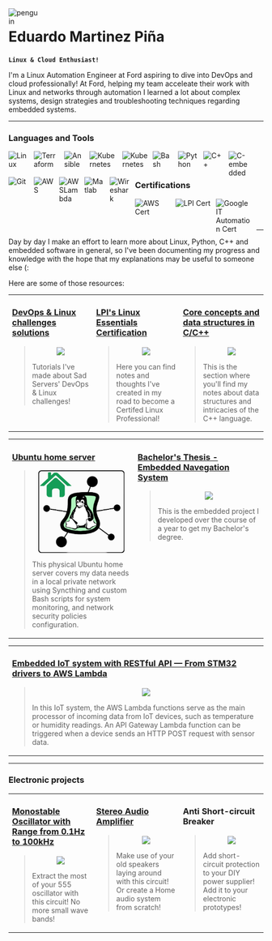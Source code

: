 
<img align="left" width="60px" alt="penguin" style="padding-right:10px;" src="https://github.com/user-attachments/assets/a8662a0f-9f0b-4ead-8545-74f899e51e4a" />

# Eduardo Martinez Piña
**`Linux & Cloud Enthusiast!`**

I'm a Linux Automation Engineer at Ford aspiring to dive into DevOps and cloud professionally!
At Ford, helping my team acceleate their work with Linux and networks through automation I learned a lot about complex systems, design strategies and troubleshooting techniques regarding embedded systems. 

---

### Languages and Tools

<img align="left" alt="Linux" width="40px" style="padding-right:10px;" src="https://cdn.jsdelivr.net/gh/devicons/devicon/icons/linux/linux-original.svg" />
<img align="left" alt="Terraform" width="50px" style="padding-right:10px;" src="https://cdn.jsdelivr.net/gh/devicons/devicon@latest/icons/terraform/terraform-original-wordmark.svg" />
<img align="left" alt="Ansible" width="40px" style="padding-right:10px;" src="https://cdn.jsdelivr.net/gh/devicons/devicon@latest/icons/ansible/ansible-original.svg" />
<img align="left" alt="Kubernetes" width="55px" style="padding-right:10px;" src="https://cdn.jsdelivr.net/gh/devicons/devicon@latest/icons/kubernetes/kubernetes-original-wordmark.svg" />
<img align="left" alt="Kubernetes" width="50px" style="padding-right:10px;" src="https://cdn.jsdelivr.net/gh/devicons/devicon@latest/icons/prometheus/prometheus-plain-wordmark.svg" />

<img align="left" alt="Bash" width="40px" style="padding-right:10px;" src="https://img.icons8.com/?size=100&id=8gWOBXY72Osj&format=png&color=000000" />
<img align="left" alt="Python" width="40px" style="padding-right:10px;" src="https://devicon-website.vercel.app/api/python/original.svg" />
<img align="left" alt="C++" width="40px" style="padding-right:10px;" src="https://cdn.jsdelivr.net/gh/devicons/devicon@latest/icons/cplusplus/cplusplus-original.svg" />
<img align="left" alt="C-embedded" width="40px" style="padding-right:10px;" src="https://cdn.jsdelivr.net/gh/devicons/devicon@latest/icons/embeddedc/embeddedc-original-wordmark.svg" />

<img align="left" alt="Git" width="40px" style="padding-right:10px;" src="https://cdn.jsdelivr.net/gh/devicons/devicon/icons/git/git-original.svg" />

<img align="left" alt="AWS" width="40px" style="padding-right:10px;" src="https://img.icons8.com/?size=100&id=e6uRfPIDgoXi&format=png&color=000000" />
<img align="left" alt="AWSLambda" width="40px" style="padding-right:10px;" src="https://img.icons8.com/?size=100&id=Y9Kxy8Xl1id8&format=png&color=000000" />

<img align="left" alt="Matlab" width="40px" style="padding-right:10px;" src="https://cdn.jsdelivr.net/gh/devicons/devicon@latest/icons/matlab/matlab-original.svg" />
<img align="left" alt="Wireshark" width="40px" style="padding-right:10px;" src="https://upload.wikimedia.org/wikipedia/commons/c/c6/Wireshark_icon_new.png" />

<br />

<br />

### Certifications
<img align="left" alt="AWS Cert" width="70px" style="padding-right:10px;" src="https://images.credly.com/size/340x340/images/00634f82-b07f-4bbd-a6bb-53de397fc3a6/image.png" />
<img align="left" alt="LPI Cert" width="70px" style="padding-right:10px;" src="https://images.credly.com/size/340x340/images/1d36cb36-20fc-4961-8d70-6307c015d1aa/blob" />
<img align="left" alt="Google IT Automation Cert" width="70px" style="padding-right:10px;" src="https://images.credly.com/images/efbdc0d6-b46e-4e3c-8cf8-2314d8a5b971/GCC_badge_python_1000x1000.png" />
 
<br />

<pre>

</pre>

---

Day by day I make an effort to learn more about Linux, Python, C++ and embedded software in general, so I've been documenting my progress and knowledge with the hope that my explanations may be useful to someone else (: 

Here are some of those resources:

<table><tr><td valign="top" width="33%">

### [DevOps & Linux challenges solutions](https://ewardq.vercel.app/digital-garden/sad-server-s-linux-challenges/)
> [<p align="center"><img align="center" width="90" src="https://ewardq.vercel.app/img/user/Digital%20Garden/Icons-and-images/SadServers-icon-2.png"></p>](https://ewardq.vercel.app/digital-garden/sad-server-s-linux-challenges/) 
>
> Tutorials I've made about Sad Servers' DevOps & Linux challenges!


</td><td valign="top" width="34%">

### [LPI's Linux Essentials Certification](https://ewardq.vercel.app/digital-garden/lpi-s-linux-essentials-certification/)
> [<p align="center"><img align="center" width="90" src="https://ewardq.vercel.app/img/user/Digital%20Garden/Icons-and-images/Tux2_green.png"></p>](https://ewardq.vercel.app/digital-garden/lpi-s-linux-essentials-certification/) 
> 
> Here you can find notes and thoughts I've created in my road to become a Certifed Linux Professional!


</td><td valign="top" width="34%">

### [Core concepts and data structures in C/C++](https://ewardq.vercel.app/digital-garden/data-structures-in-cpp/)
> [<p align="center"><img align="center" width="90" src="https://ewardq.vercel.app/img/user/Digital%20Garden/Icons-and-images/Cpp%20modified.png"></p>](https://ewardq.vercel.app/digital-garden/data-structures-in-cpp/) 
> 
> This is the section where you'll find my notes about data structures and intricacies of the C++ language.

</td></tr></table>


<table><tr><td valign="top" width="33%">
  
### [Ubuntu home server](https://github.com/ewardq/Linux-home-server)
> [<p align="center"><img align="center" width="170" src="https://github.com/ewardq/Linux-home-server/blob/main/Ubuntu_home_server.png"></p>](https://github.com/ewardq/Linux-home-server) 
> 
> This physical Ubuntu home server covers my data needs in a local private network using Syncthing and custom Bash scripts for system monitoring, and network security policies configuration.


</td><td valign="top" width="34%">
  
### [Bachelor's Thesis - Embedded Navegation System](https://ewardq.vercel.app/digital-garden/bachelor-s-thesis-embedded-navegation-system/)
> [<p align="center"><img align="center" width="350" src="https://user-images.githubusercontent.com/72580785/174127072-ced03c71-d4f8-4e68-b0a6-a4794c3fb9c8.png"></p>](https://ewardq.vercel.app/digital-garden/bachelor-s-thesis-embedded-navegation-system/) 
> 
> This is the embedded project I developed over the course of a year to get my Bachelor's degree.
  
</td></tr></table>









<table><tr><td valign="top" width="50%">

### [Embedded IoT system with RESTful API — From STM32 drivers to AWS Lambda](https://github.com/ewardq/STM32_with_ESP32_and_AWS_Lambda)
> [<p align="center"><img align="center" width="550" src="https://github.com/user-attachments/assets/a1c34c7b-0677-4fec-adbd-b4e79e4bde2c"></p>](https://github.com/ewardq/STM32_with_ESP32_and_AWS_Lambda) 
> 
> In this IoT system, the AWS Lambda functions serve as the main processor of incoming data from IoT devices, 
> such as temperature or humidity readings. An API Gateway Lambda function can be triggered when a device sends an HTTP POST request with sensor data.
<!---
### [Embedded System Design using UML State Machines](https://ewardq.vercel.app/digital-garden/embedded-system-design-using-uml-state-machines/)

> [<p align="center"><img align="center" width="250" src="https://ewardq.vercel.app/img/user/Digital%20Garden/Icons-and-images/UML.png"></p>](https://ewardq.vercel.app/digital-garden/embedded-system-design-using-uml-state-machines/) 
> 
> How to design an embedded system and then implement it in code? **Find out!**
</td><td valign="top" width="34%">
-->

</td></tr></table>

---

### Electronic projects

<table><tr><td valign="top" width="33%">

### [Monostable Oscillator with Range from 0.1Hz to 100kHz](https://ewardq.vercel.app/electronic-projects/monostable-oscillator-with-range-from-0-1-hz-to-100k-hz/)
> [<p align="center"><img align="center" width="300" src="https://ewardq.vercel.app/img/user/Digital%20Garden/Icons-and-images/Oscilador_front.jpg"></p>](https://ewardq.vercel.app/digital-garden/sad-server-s-linux-challenges/) 
>
> Extract the most of your 555 oscillator with this circuit! No more small wave bands!
</td><td valign="top" width="34%">

### [Stereo Audio Amplifier](https://ewardq.vercel.app/electronic-projects/stereo-audio-amplifier/)
> [<p align="center"><img align="center" width="300" src="https://ewardq.vercel.app/img/user/Digital%20Garden/Icons-and-images/Audio_front.jpg"></p>](https://ewardq.vercel.app/digital-garden/lpi-s-linux-essentials-certification/) 
> 
> Make use of your old speakers laying around with this circuit! Or create a Home audio system from scratch!
</td><td valign="top" width="34%">
  
### Anti Short-circuit Breaker
> [<p align="center"><img align="center" width="300" src="https://ewardq.vercel.app/img/user/Digital%20Garden/Icons-and-images/Breaker_front.jpg"></p>](https://ewardq.vercel.app/digital-garden/data-structures-in-cpp/) 
> 
> Add short-circuit protection to your DIY power supplier! Add it to your electronic prototypes!

</td></tr></table>

